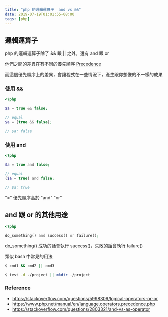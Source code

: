 ```yaml
---
title: "php 的邏輯運算子  and vs &&"
date: 2019-07-19T01:01:55+08:00
tags: [php]
---
```


## 邏輯運算子

php 的邏輯運算子除了 && 跟 || 之外，還有 and 跟 or

他們之間的差異在有不同的優先順序 [Precedence](https://www.php.net/manual/en/language.operators.precedence.php)

而這個優先順序上的差異，會讓程式在一些情況下，產生跟你想像的不一樣的成果

### 使用 &&

```php
<?php

$a = true && false;

// equal
$a = (true && false);

// $a: false
```

### 使用 and

```php
<?php

$a = true and false;

// equal
($a = true) and false;

// $a: true
```

"=" 優先順序高於 "and" "or"

## and 跟 or 的其他用途

```php
<?php

do_something() and success() or failure();
```

do_something() 成功的話會執行 success()，失敗的話會執行 failure()

類似 bash 中常見的用法

```sh
$ cmd1 && cmd2 || cmd3

$ test -d ./project || mkdir ./project
```

### Reference

- https://stackoverflow.com/questions/5998309/logical-operators-or-or
- https://www.php.net/manual/en/language.operators.precedence.php
- https://stackoverflow.com/questions/2803321/and-vs-as-operator
